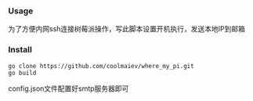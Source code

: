 ### Usage

为了方便内网ssh连接树莓派操作，写此脚本设置开机执行，发送本地IP到邮箱

### Install

```
go clone https://github.com/coolmaiev/where_my_pi.git
go build
```
config.json文件配置好smtp服务器即可

